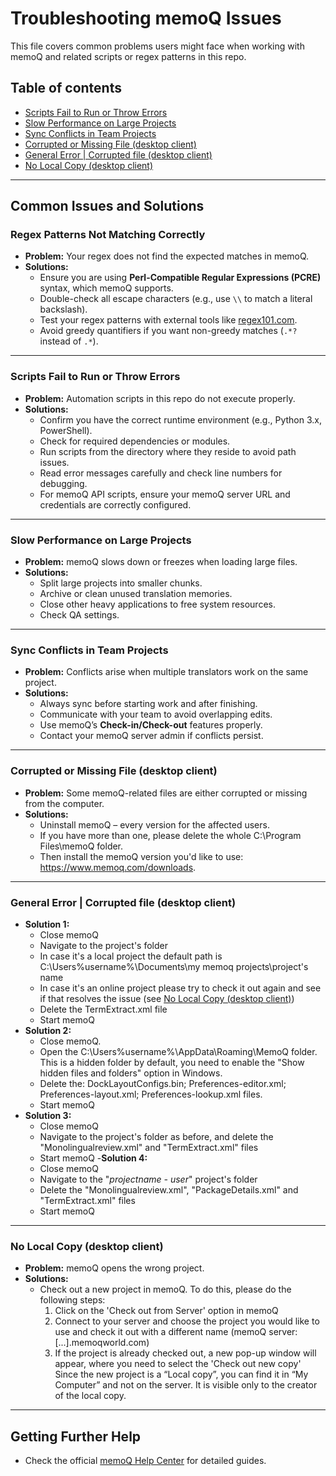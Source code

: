 # Troubleshooting memoQ Issues

This file covers common problems users might face when working with memoQ and related scripts or regex patterns in this repo.

## Table of contents

- [Scripts Fail to Run or Throw Errors](#scripts-fail-to-run-or-throw-errors)
- [Slow Performance on Large Projects](#slow-performanceon-large-projects)
- [Sync Conflicts in Team Projects](#sync-conflicts-in-team-projects)
- [Corrupted or Missing File (desktop client)](#corrupted-or-missing-file-desktop-client)
- [General Error | Corrupted file (desktop client)](#general-error-corrupted-file-desktop-client)
- [No Local Copy (desktop client)](#no-local-copy-desktop-client)

---

## Common Issues and Solutions

### Regex Patterns Not Matching Correctly
- **Problem:** Your regex does not find the expected matches in memoQ.
- **Solutions:**
  - Ensure you are using **Perl-Compatible Regular Expressions (PCRE)** syntax, which memoQ supports.
  - Double-check all escape characters (e.g., use `\\` to match a literal backslash).
  - Test your regex patterns with external tools like [regex101.com](https://regex101.com/).
  - Avoid greedy quantifiers if you want non-greedy matches (`.*?` instead of `.*`).

---

### Scripts Fail to Run or Throw Errors
- **Problem:** Automation scripts in this repo do not execute properly.
- **Solutions:**
  - Confirm you have the correct runtime environment (e.g., Python 3.x, PowerShell).
  - Check for required dependencies or modules.
  - Run scripts from the directory where they reside to avoid path issues.
  - Read error messages carefully and check line numbers for debugging.
  - For memoQ API scripts, ensure your memoQ server URL and credentials are correctly configured.

---

### Slow Performance on Large Projects
- **Problem:** memoQ slows down or freezes when loading large files.
- **Solutions:**
  - Split large projects into smaller chunks.
  - Archive or clean unused translation memories.
  - Close other heavy applications to free system resources.
  - Check QA settings.

---

### Sync Conflicts in Team Projects
- **Problem:** Conflicts arise when multiple translators work on the same project.
- **Solutions:**
  - Always sync before starting work and after finishing.
  - Communicate with your team to avoid overlapping edits.
  - Use memoQ’s **Check-in/Check-out** features properly.
  - Contact your memoQ server admin if conflicts persist.

---

### Corrupted or Missing File (desktop client)
- **Problem:** Some memoQ-related files are either corrupted or missing from the computer.
- **Solutions:**
  - Uninstall memoQ – every version for the affected users.
  - If you have more than one, please delete the whole C:\Program Files\memoQ folder.
  - Then install the memoQ version you'd like to use: https://www.memoq.com/downloads.
 
---

### General Error | Corrupted file (desktop client)
- **Solution 1:** 
  - Close memoQ
  - Navigate to the project's folder
  - In case it's a local project the default path is C:\Users\%username%\Documents\my memoq projects\project's name
  - In case it's an online project please try to check it out again and see if that resolves the issue (see [No Local Copy (desktop client)](#no-local-copy-desktop-client))
  - Delete the TermExtract.xml file
  - Start memoQ
- **Solution 2:**
  - Close memoQ.
  - Open the C:\Users\%username%\AppData\Roaming\MemoQ folder. This is a hidden folder by default, you need to enable the "Show hidden files and folders" option in Windows.
  - Delete the: DockLayoutConfigs.bin; Preferences-editor.xml; Preferences-layout.xml; Preferences-lookup.xml files.
  - Start memoQ
- **Solution 3:**
  - Close memoQ
  - Navigate to the project's folder as before, and delete the "Monolingualreview.xml" and "TermExtract.xml" files
  - Start memoQ
-**Solution 4:**
  - Close memoQ
  - Navigate to the "*projectname - user*" project's folder
  - Delete the "Monolingualreview.xml", "PackageDetails.xml" and "TermExtract.xml" files
  - Start memoQ

---

### No Local Copy (desktop client)
- **Problem:** memoQ opens the wrong project.
- **Solutions:**
  - Check out a new project in memoQ. To do this, please do the following steps:
    1. Click on the 'Check out from Server' option in memoQ
    2. Connect to your server and choose the project you would like to use and check it out with a different name (memoQ server: [...].memoqworld.com)
    3. If the project is already checked out, a new pop-up window will appear, where you need to select the 'Check out new copy'
       Since the new project is a “Local copy”, you can find it in “My Computer” and not on the server. It is visible only to the creator of the local copy.

---

## Getting Further Help

- Check the official [memoQ Help Center](https://help.memoq.com/) for detailed guides.
